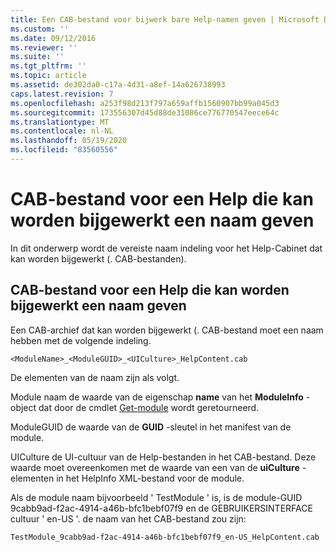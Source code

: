 ```yaml
---
title: Een CAB-bestand voor bijwerk bare Help-namen geven | Microsoft Docs
ms.custom: ''
ms.date: 09/12/2016
ms.reviewer: ''
ms.suite: ''
ms.tgt_pltfrm: ''
ms.topic: article
ms.assetid: de302da0-c17a-4d31-a8ef-14a626738993
caps.latest.revision: 7
ms.openlocfilehash: a253f98d213f797a659affb1560907bb99a045d3
ms.sourcegitcommit: 173556307d45d88de31086ce776770547eece64c
ms.translationtype: MT
ms.contentlocale: nl-NL
ms.lasthandoff: 05/19/2020
ms.locfileid: "83560556"
---
```

# <a name="how-to-name-an-updatable-help-cab-file"></a>CAB-bestand voor een Help die kan worden bijgewerkt een naam geven

In dit onderwerp wordt de vereiste naam indeling voor het Help-Cabinet dat kan worden bijgewerkt (. CAB-bestanden).

## <a name="how-to-name-an-updatable-help-cab-file"></a>CAB-bestand voor een Help die kan worden bijgewerkt een naam geven

Een CAB-archief dat kan worden bijgewerkt (. CAB-bestand moet een naam hebben met de volgende indeling.

`<ModuleName>_<ModuleGUID>_<UICulture>_HelpContent.cab`

De elementen van de naam zijn als volgt.

Module naam de waarde van de eigenschap **name** van het **ModuleInfo** -object dat door de cmdlet [Get-module](/powershell/module/Microsoft.PowerShell.Core/Get-Module) wordt geretourneerd.

ModuleGUID de waarde van de **GUID** -sleutel in het manifest van de module.

UICulture de UI-cultuur van de Help-bestanden in het CAB-bestand. Deze waarde moet overeenkomen met de waarde van een van de **uiCulture** -elementen in het HelpInfo XML-bestand voor de module.

Als de module naam bijvoorbeeld ' TestModule ' is, is de module-GUID 9cabb9ad-f2ac-4914-a46b-bfc1bebf07f9 en de GEBRUIKERSINTERFACE cultuur ' en-US '. de naam van het CAB-bestand zou zijn:

`TestModule_9cabb9ad-f2ac-4914-a46b-bfc1bebf07f9_en-US_HelpContent.cab`
